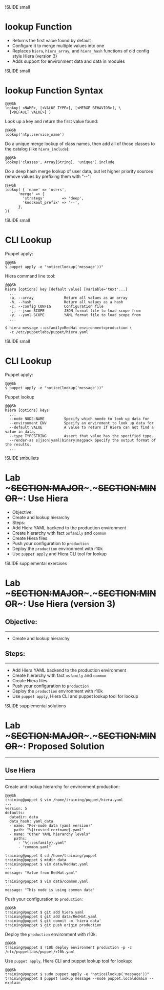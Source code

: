 !SLIDE small
# lookup Function

* Returns the first value found by default
* Configure it to merge multiple values into one
* Replaces `hiera`, `hiera_array`, and `hiera_hash` functions of old config style Hiera (version 3)
* Adds support for environment data and data in modules


!SLIDE small
# lookup Function Syntax

    @@@Sh
    lookup( <NAME>, [<VALUE TYPE>], [<MERGE BEHAVIOR>], \
      [<DEFAULT VALUE>] )

Look up a key and return the first value found:

    @@@Sh
    lookup('ntp::service_name')

Do a unique merge lookup of class names, then add all of those classes to the catalog (like `hiera_include`):

    @@@Sh
    lookup('classes', Array[String], 'unique').include

Do a deep hash merge lookup of user data, but let higher priority sources remove values by prefixing them with "--":

    @@@Sh
    lookup( { 'name' => 'users',
          'merge' => {
            'strategy'        => 'deep',
            'knockout_prefix' => '--',
          },
    })


!SLIDE small
# CLI Lookup

Puppet apply:

    @@@Sh
    $ puppet apply -e "notice(lookup('message'))"

Hiera command line tool:

    @@@Sh
    hiera [options] key [default value] [variable='text'...]
      ...
      -a, --array              Return all values as an array
      -h, --hash               Return all values as a hash
      -c, --config CONFIG      Configuration file
      -j, --json SCOPE         JSON format file to load scope from
      -y, --yaml SCOPE         YAML format file to load scope from
      ...

    $ hiera message ::osfamily=RedHat environment=production \
      -c /etc/puppetlabs/puppet/hiera.yaml


!SLIDE small
# CLI Lookup

Puppet apply:

    @@@Sh
    $ puppet apply -e "notice(lookup('message'))"

Puppet lookup

    @@@Sh
    hiera [options] keys
      ...
      --node NODE-NAME         Specify which noede to look up data for
      --environment ENV        Specify an enviroment to look up data for
      --default VALUE          A value to return if Hiera can not find a value in data.
      --type TYPESTRING        Assert that value has the specified type.
      --render-as s|json|yaml|binary|msgpack Specify the output format of the results.
      ...


!SLIDE smbullets
# Lab ~~~SECTION:MAJOR~~~.~~~SECTION:MINOR~~~: Use Hiera

* Objective:
 * Create and lookup hierarchy
* Steps:
 * Add Hiera YAML backend to the production environment
 * Create hierarchy with fact `osfamily` and `common`
 * Create Hiera files
 * Push your configuration to `production`
 * Deploy the `production` environment with r10k
 * Use `puppet apply` and Hiera CLI tool for lookup


!SLIDE supplemental exercises
# Lab ~~~SECTION:MAJOR~~~.~~~SECTION:MINOR~~~: Use Hiera (version 3)

## Objective:

****

* Create and lookup hierarchy

## Steps:

****

* Add Hiera YAML backend to the production environment
* Create hierarchy with fact `osfamily` and `common`
* Create Hiera files
* Push your configuration to `production`
* Deploy the `production` environment with r10k
* Use `puppet apply`, Hiera CLI and puppet lookup tool for lookup


!SLIDE supplemental solutions
# Lab ~~~SECTION:MAJOR~~~.~~~SECTION:MINOR~~~: Proposed Solution

****

## Use Hiera

****

Create and lookup hierarchy for environment production:

    @@@Sh
    training@puppet $ vim /home/training/puppet/hiera.yaml
    ---
    version: 5
    defaults:
      datadir: data
      data_hash: yaml_data
      - name: "Per-node data (yaml version)"
        path: "%{trusted.certname}.yaml"
      - name: "Other YAML hierarchy levels"
        paths:
          - "%{::osfamily}.yaml"
          - "common.yaml"

    training@puppet $ cd /home/training/puppet
    training@puppet $ mkdir data
    training@puppet $ vim data/RedHat.yaml
    ---
    message: "Value from RedHat.yaml"

    training@puppet $ vim data/common.yaml
    ---
    message: "This node is using common data"

Push your configuration to `production`:

    @@@Sh
    training@puppet $ git add hiera.yaml
    training@puppet $ git add data/RedHat.yaml
    training@puppet $ git commit -m 'hiera data'
    training@puppet $ git push origin production

Deploy the `production` environment with r10k:

    @@@Sh
    training@puppet $ r10k deploy environment production -p -c /etc/puppetlabs/puppet/r10k.yaml

Use `puppet apply`, Hiera CLI and puppet lookup tool for lookup:

    @@@Sh
    training@puppet $ sudo puppet apply -e "notice(lookup('message'))"
    training@puppet $ puppet lookup message --node puppet.localdomain --explain
